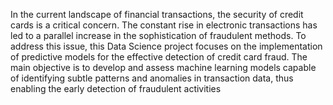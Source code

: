 In the current landscape of financial transactions, the security of credit cards is a critical concern. The constant rise in electronic transactions has led to a parallel increase in the sophistication of fraudulent methods. To address this issue, this Data Science project focuses on the implementation of predictive models for the effective detection of credit card fraud. The main objective is to develop and assess machine learning models capable of identifying subtle patterns and anomalies in transaction data, thus enabling the early detection of fraudulent activities
